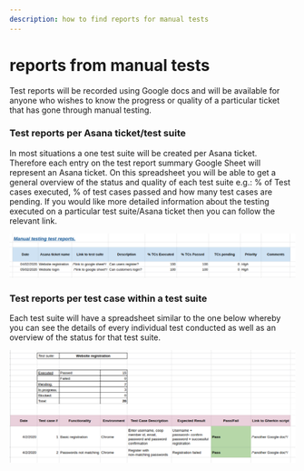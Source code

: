 ```yaml
---
description: how to find reports for manual tests
---
```


# reports from manual tests

Test reports will be recorded using Google docs and will be available for anyone who wishes to know the progress or quality of a particular ticket that has gone through manual testing.

### Test reports per Asana ticket/test suite

In most situations a one test suite will be created per Asana ticket.  Therefore each entry on the test report summary Google Sheet will represent an Asana ticket. On this spreadsheet you will be able to get a general overview of the status and quality of each test suite e.g.: % of Test cases executed, % of test cases passed and how many test cases are pending. If you would like more detailed information about the testing executed on a particular test suite/Asana ticket then you can follow the relevant link.

![An example of the test report spreadsheet](../../.gitbook/assets/test-report-summary-example.png)



### Test reports per test case within a test suite

Each test suite will have a spreadsheet similar to the one below whereby you can see the details of every individual test conducted as well as an overview of the status for that test suite.

![](../../.gitbook/assets/test-suite-exampe.png)

